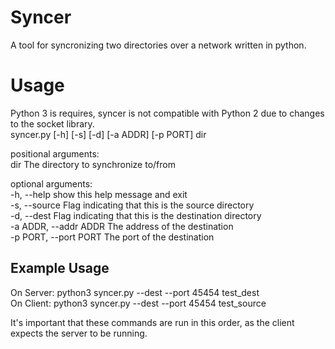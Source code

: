 # Syncer
A tool for syncronizing two directories over a network written in python.

# Usage
Python 3 is requires, syncer is not compatible with Python 2 due to changes to the socket library.  
syncer.py [-h] [-s] [-d] [-a ADDR] [-p PORT] dir

positional arguments:  
  dir                   The directory to synchronize to/from  

optional arguments:  
  -h, --help            show this help message and exit  
  -s, --source          Flag indicating that this is the source directory  
  -d, --dest            Flag indicating that this is the destination directory  
  -a ADDR, --addr ADDR  The address of the destination  
  -p PORT, --port PORT  The port of the destination  

## Example Usage
On Server: python3 syncer.py --dest --port 45454 test\_dest  
On Client: python3 syncer.py --dest --port 45454 test\_source  

It's important that these commands are run in this order, as the client expects the server to be running.

